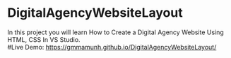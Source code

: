 # DigitalAgencyWebsiteLayout
In this project you will learn How to Create a Digital Agency Website Using HTML, CSS In VS Studio. <br>
#Live Demo: https://gmmamunh.github.io/DigitalAgencyWebsiteLayout/
